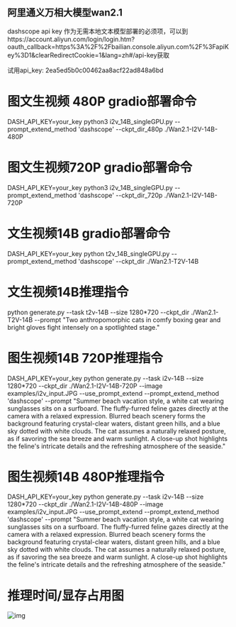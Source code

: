 ## 阿里通义万相大模型wan2.1

dashscope api key 作为无需本地文本模型部署的必须项，可以到https://account.aliyun.com/login/login.htm?oauth_callback=https%3A%2F%2Fbailian.console.aliyun.com%2F%3FapiKey%3D1&clearRedirectCookie=1&lang=zh#/api-key获取

试用api_key: 2ea5ed5b0c00462aa8acf22ad848a6bd

# 图文生视频 480P gradio部署命令
DASH_API_KEY=your_key python3 i2v_14B_singleGPU.py --prompt_extend_method 'dashscope' --ckpt_dir_480p ./Wan2.1-I2V-14B-480P

# 图文生视频720P gradio部署命令
DASH_API_KEY=your_key python3 i2v_14B_singleGPU.py --prompt_extend_method 'dashscope' --ckpt_dir_720p ./Wan2.1-I2V-14B-720P

# 文生视频14B gradio部署命令
DASH_API_KEY=your_key python t2v_14B_singleGPU.py --prompt_extend_method 'dashscope' --ckpt_dir ./Wan2.1-T2V-14B

# 文生视频14B推理指令
python generate.py  --task t2v-14B --size 1280*720 --ckpt_dir ./Wan2.1-T2V-14B --prompt "Two anthropomorphic cats in comfy boxing gear and bright gloves fight intensely on a spotlighted stage."

# 图生视频14B 720P推理指令
DASH_API_KEY=your_key python generate.py --task i2v-14B --size 1280*720 --ckpt_dir ./Wan2.1-I2V-14B-720P --image examples/i2v_input.JPG --use_prompt_extend --prompt_extend_method 'dashscope' --prompt "Summer beach vacation style, a white cat wearing sunglasses sits on a surfboard. The fluffy-furred feline gazes directly at the camera with a relaxed expression. Blurred beach scenery forms the background featuring crystal-clear waters, distant green hills, and a blue sky dotted with white clouds. The cat assumes a naturally relaxed posture, as if savoring the sea breeze and warm sunlight. A close-up shot highlights the feline's intricate details and the refreshing atmosphere of the seaside."

# 图生视频14B 480P推理指令
DASH_API_KEY=your_key python generate.py --task i2v-14B --size 1280*720 --ckpt_dir ./Wan2.1-I2V-14B-480P --image examples/i2v_input.JPG --use_prompt_extend --prompt_extend_method 'dashscope' --prompt "Summer beach vacation style, a white cat wearing sunglasses sits on a surfboard. The fluffy-furred feline gazes directly at the camera with a relaxed expression. Blurred beach scenery forms the background featuring crystal-clear waters, distant green hills, and a blue sky dotted with white clouds. The cat assumes a naturally relaxed posture, as if savoring the sea breeze and warm sunlight. A close-up shot highlights the feline's intricate details and the refreshing atmosphere of the seaside."

# 推理时间/显存占用图
![img](../assets/comp_effic.png)
